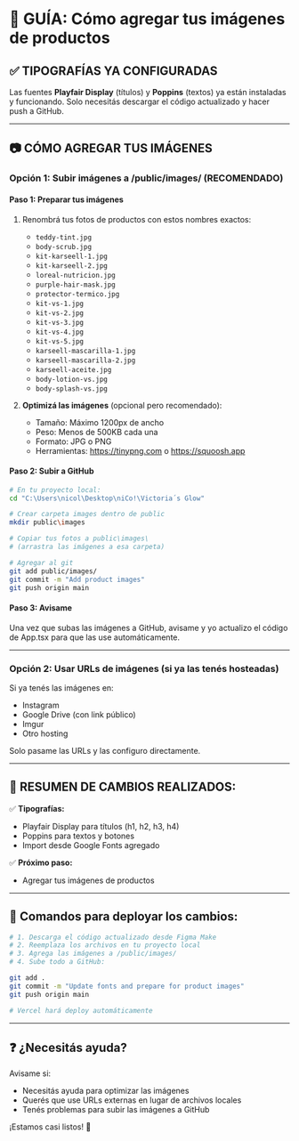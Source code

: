 # 📸 GUÍA: Cómo agregar tus imágenes de productos

## ✅ **TIPOGRAFÍAS YA CONFIGURADAS**

Las fuentes **Playfair Display** (títulos) y **Poppins** (textos) ya están instaladas y funcionando.
Solo necesitás descargar el código actualizado y hacer push a GitHub.

---

## 📷 **CÓMO AGREGAR TUS IMÁGENES**

### **Opción 1: Subir imágenes a /public/images/** (RECOMENDADO)

#### Paso 1: Preparar tus imágenes
1. Renombrá tus fotos de productos con estos nombres exactos:
   - `teddy-tint.jpg`
   - `body-scrub.jpg`
   - `kit-karseell-1.jpg`
   - `kit-karseell-2.jpg`
   - `loreal-nutricion.jpg`
   - `purple-hair-mask.jpg`
   - `protector-termico.jpg`
   - `kit-vs-1.jpg`
   - `kit-vs-2.jpg`
   - `kit-vs-3.jpg`
   - `kit-vs-4.jpg`
   - `kit-vs-5.jpg`
   - `karseell-mascarilla-1.jpg`
   - `karseell-mascarilla-2.jpg`
   - `karseell-aceite.jpg`
   - `body-lotion-vs.jpg`
   - `body-splash-vs.jpg`

2. **Optimizá las imágenes** (opcional pero recomendado):
   - Tamaño: Máximo 1200px de ancho
   - Peso: Menos de 500KB cada una
   - Formato: JPG o PNG
   - Herramientas: https://tinypng.com o https://squoosh.app

#### Paso 2: Subir a GitHub
```bash
# En tu proyecto local:
cd "C:\Users\nicol\Desktop\niCo!\Victoria´s Glow"

# Crear carpeta images dentro de public
mkdir public\images

# Copiar tus fotos a public\images\
# (arrastra las imágenes a esa carpeta)

# Agregar al git
git add public/images/
git commit -m "Add product images"
git push origin main
```

#### Paso 3: Avisame
Una vez que subas las imágenes a GitHub, avisame y yo actualizo el código de App.tsx para que las use automáticamente.

---

### **Opción 2: Usar URLs de imágenes** (si ya las tenés hosteadas)

Si ya tenés las imágenes en:
- Instagram
- Google Drive (con link público)
- Imgur
- Otro hosting

Solo pasame las URLs y las configuro directamente.

---

## 🚀 **RESUMEN DE CAMBIOS REALIZADOS:**

✅ **Tipografías:**
- Playfair Display para títulos (h1, h2, h3, h4)
- Poppins para textos y botones
- Import desde Google Fonts agregado

✅ **Próximo paso:**
- Agregar tus imágenes de productos

---

## 📝 **Comandos para deployar los cambios:**

```bash
# 1. Descarga el código actualizado desde Figma Make
# 2. Reemplaza los archivos en tu proyecto local
# 3. Agrega las imágenes a /public/images/
# 4. Sube todo a GitHub:

git add .
git commit -m "Update fonts and prepare for product images"
git push origin main

# Vercel hará deploy automáticamente
```

---

## ❓ **¿Necesitás ayuda?**

Avisame si:
- Necesitás ayuda para optimizar las imágenes
- Querés que use URLs externas en lugar de archivos locales
- Tenés problemas para subir las imágenes a GitHub

¡Estamos casi listos! 🎉
